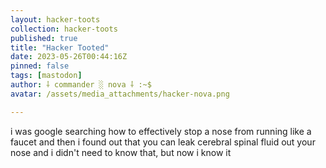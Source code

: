 ```yaml
---
layout: hacker-toots
collection: hacker-toots
published: true
title: "Hacker Tooted"
date: 2023-05-26T00:44:16Z
pinned: false
tags: [mastodon]
author: ⸸ commander ░ nova ⸸ :~$
avatar: /assets/media_attachments/hacker-nova.png

---
```


<p>i was google searching how to effectively stop a nose from running like a faucet and then i found out that you can leak cerebral spinal fluid out your nose and i didn&#39;t need to know that, but now i know it</p>


